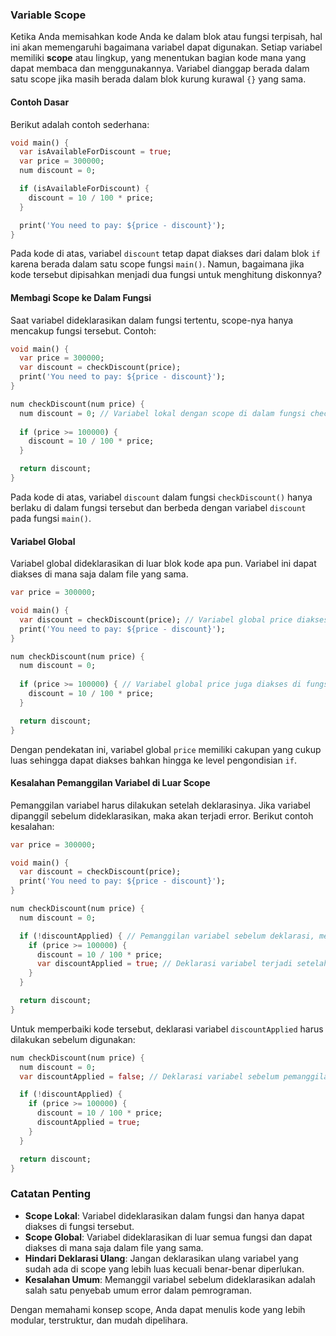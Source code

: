 ### Variable Scope

Ketika Anda memisahkan kode Anda ke dalam blok atau fungsi terpisah, hal ini akan memengaruhi bagaimana variabel dapat digunakan. Setiap variabel memiliki **scope** atau lingkup, yang menentukan bagian kode mana yang dapat membaca dan menggunakannya. Variabel dianggap berada dalam satu scope jika masih berada dalam blok kurung kurawal `{}` yang sama.

#### Contoh Dasar

Berikut adalah contoh sederhana:

```dart
void main() {
  var isAvailableForDiscount = true;
  var price = 300000;
  num discount = 0;

  if (isAvailableForDiscount) {
    discount = 10 / 100 * price;
  }

  print('You need to pay: ${price - discount}');
}
```

Pada kode di atas, variabel `discount` tetap dapat diakses dari dalam blok `if` karena berada dalam satu scope fungsi `main()`. Namun, bagaimana jika kode tersebut dipisahkan menjadi dua fungsi untuk menghitung diskonnya?

#### Membagi Scope ke Dalam Fungsi

Saat variabel dideklarasikan dalam fungsi tertentu, scope-nya hanya mencakup fungsi tersebut. Contoh:

```dart
void main() {
  var price = 300000;
  var discount = checkDiscount(price);
  print('You need to pay: ${price - discount}');
}

num checkDiscount(num price) {
  num discount = 0; // Variabel lokal dengan scope di dalam fungsi checkDiscount
  
  if (price >= 100000) {
    discount = 10 / 100 * price;
  }

  return discount;
}
```

Pada kode di atas, variabel `discount` dalam fungsi `checkDiscount()` hanya berlaku di dalam fungsi tersebut dan berbeda dengan variabel `discount` pada fungsi `main()`.

#### Variabel Global

Variabel global dideklarasikan di luar blok kode apa pun. Variabel ini dapat diakses di mana saja dalam file yang sama.

```dart
var price = 300000;

void main() {
  var discount = checkDiscount(price); // Variabel global price diakses di main()
  print('You need to pay: ${price - discount}');
}

num checkDiscount(num price) {
  num discount = 0;
  
  if (price >= 100000) { // Variabel global price juga diakses di fungsi checkDiscount
    discount = 10 / 100 * price;
  }

  return discount;
}
```

Dengan pendekatan ini, variabel global `price` memiliki cakupan yang cukup luas sehingga dapat diakses bahkan hingga ke level pengondisian `if`.

#### Kesalahan Pemanggilan Variabel di Luar Scope

Pemanggilan variabel harus dilakukan setelah deklarasinya. Jika variabel dipanggil sebelum dideklarasikan, maka akan terjadi error. Berikut contoh kesalahan:

```dart
var price = 300000;

void main() {
  var discount = checkDiscount(price);
  print('You need to pay: ${price - discount}');
}

num checkDiscount(num price) {
  num discount = 0;

  if (!discountApplied) { // Pemanggilan variabel sebelum deklarasi, menyebabkan error
    if (price >= 100000) {
      discount = 10 / 100 * price;
      var discountApplied = true; // Deklarasi variabel terjadi setelah pemanggilan
    }
  }

  return discount;
}
```

Untuk memperbaiki kode tersebut, deklarasi variabel `discountApplied` harus dilakukan sebelum digunakan:

```dart
num checkDiscount(num price) {
  num discount = 0;
  var discountApplied = false; // Deklarasi variabel sebelum pemanggilan

  if (!discountApplied) {
    if (price >= 100000) {
      discount = 10 / 100 * price;
      discountApplied = true;
    }
  }

  return discount;
}
```

### Catatan Penting
- **Scope Lokal**: Variabel dideklarasikan dalam fungsi dan hanya dapat diakses di fungsi tersebut.
- **Scope Global**: Variabel dideklarasikan di luar semua fungsi dan dapat diakses di mana saja dalam file yang sama.
- **Hindari Deklarasi Ulang**: Jangan deklarasikan ulang variabel yang sudah ada di scope yang lebih luas kecuali benar-benar diperlukan.
- **Kesalahan Umum**: Memanggil variabel sebelum dideklarasikan adalah salah satu penyebab umum error dalam pemrograman.

Dengan memahami konsep scope, Anda dapat menulis kode yang lebih modular, terstruktur, dan mudah dipelihara.

